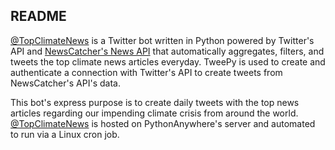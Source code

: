 ## README

<a href="https://twitter.com/TopClimateNews">@TopClimateNews</a> is a Twitter bot written in Python powered by Twitter's API and <a href="https://newscatcherapi.com/">NewsCatcher's News API</a> that automatically aggregates, filters, and tweets the top climate news articles everyday. TweePy is used to create and authenticate a connection with Twitter's API to create tweets from NewsCatcher's API's data. 

This bot's express purpose is to create daily tweets with the top news articles regarding our impending climate crisis from around the world. <a href="https://twitter.com/TopClimateNews">@TopClimateNews</a> is hosted on PythonAnywhere's server and automated to run via a Linux cron job. 

